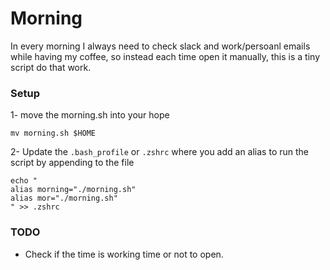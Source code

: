 # Morning
In every morning I always need to check slack and work/persoanl emails while having my coffee, so instead each time open it manually, this is a tiny script do that work.


### Setup
1- move the morning.sh into your hope
```Shell 
mv morning.sh $HOME
```

2- Update the `.bash_profile` or `.zshrc` where you add an alias to run the script by appending to the file
```Shell 
echo " 
alias morning="./morning.sh"
alias mor="./morning.sh"
" >> .zshrc
```

### TODO
- Check if the time is working time or not to open.

